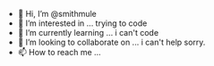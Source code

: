 - 👋 Hi, I’m @smithmule
- 👀 I’m interested in ... trying to code
- 🌱 I’m currently learning ... i can't code
- 💞️ I’m looking to collaborate on ... i can't help sorry.
- 📫 How to reach me ... 

<!---
smithmule/smithmule is a ✨ special ✨ repository because its `README.md` (this file) appears on your GitHub profile.
You can click the Preview link to take a look at your changes.
--->
